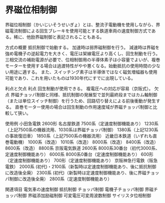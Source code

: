 # 界磁位相制御

界磁位相制御（かいじいそうせいぎょ）とは、整流子電動機を使用しながら、界磁電流制御による回生ブレーキを使用可能とする鉄道車両の速度制御方式である。稀に、他励界磁制御と表記されることもある。

方式の概要
抵抗制御で始動する。
加速時は弱界磁制御を行う。
減速時は界磁を強め電機子の逆起電力を大きく、電圧は架線電圧より高くし、回生制動を行う。
三相交流の補助電源が必要で、位相制御用の半導体素子は小容量でよいが、複巻モーターを使用する場合は過渡特性がやや悪くなる。始動抵抗の使用時間の少ない用途に適する。
また、スイッチング素子は半導体ではなく磁気増幅器も使用可能であり、これを用いたものは1930年代にすでに出現している。

利点と欠点
利点
回生制動が使用できる。
複電圧への対応が容易（京阪式）。
欠点
界磁チョッパ制御と同様、抵抗制御の発展型で並列最終段まではカム軸制御（または単位スイッチ制御）を行うため、回路切り替えによる前後衝動が発生する。
直巻モーター使用の場合は回生制動の作用速度域が界磁チョッパ制御と比較して狭い。

使用例
小田急電鉄
2600形
名古屋鉄道
7500系（定速度制御機能あり）
1230系（上記7500系の機器流用、1030系は界磁チョッパ制御）
1380系（上記1230系の事故復旧車）
1850系（上記7500系の機器流用）
近畿日本鉄道（いずれも直巻電動機）
1000系（改造）
1010系（改造）
8000系（改造）
8400系（改造）
8600系（改造）
8800系
京阪電気鉄道
2600系
8000系30番台（初代3000系、定速度制御機能あり）
6000系
8000系0番台（定速度制御機能あり）
600形（定速度制御機能あり）
700形（定速度制御機能あり）
京阪神急行電鉄（阪急電鉄）
2000系 (初代)・2100系（新製時は定速度制御機能あり、後に抵抗制御に改造後全廃）
2300系 (初代)（新製時は定速度制御機能あり、後に界磁チョッパ制御に改造後全廃）
2800系（定速度制御機能あり）

関連項目
電気車の速度制御
抵抗制御
チョッパ制御
電機子チョッパ制御
界磁チョッパ制御
界磁添加励磁制御
可変電圧可変周波数制御
サイリスタ位相制御